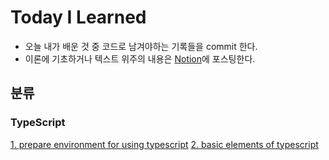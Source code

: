 # Today I Learned

- 오늘 내가 배운 것 중 코드로 남겨야하는 기록들을 commit 한다.
- 이론에 기초하거나 텍스트 위주의 내용은 [Notion](https://www.notion.so/fongfing/Vicky-s-FE-Engineering-Wiki-d7e660205c0047118a78d664b07418fd)에 포스팅한다.

## 분류

### TypeScript

[1. prepare environment for using typescript](https://github.com/wonieeVicky/TIL/blob/main/Typescript/1-prepare-environment-for-using-typescript.md)
[2. basic elements of typescript](https://github.com/wonieeVicky/TIL/blob/main/Typescript/2-basic-elements-of-typescript.md)

